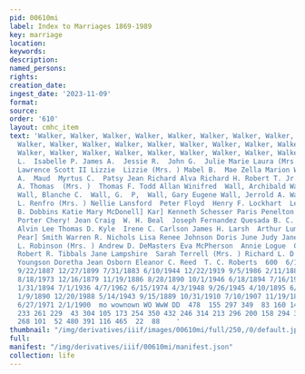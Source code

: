 ```yaml
---
pid: 00610mi
label: Index to Marriages 1869-1989
key: marriage
location: 
keywords: 
description: 
named_persons: 
rights: 
creation_date: 
ingest_date: '2023-11-09'
format: 
source: 
order: '610'
layout: cmhc_item
text: 'Walker, Walker, Walker, Walker, Walker, Walker, Walker, Walker, Walker, Walker,
  Walker, Walker, Walker, Walker, Walker, Walker, Walker, Walker, Walker, Walker,
  Walker, Walker, Walker, Walker, Walker, Walker, Walker, Walker, Walker, Walker,  Henry  Henry  Ida
  L.  Isabelle P. James A.  Jessie R.  John G.  Julie Marie Laura (Mrs. ) Laura Kay
  Lawrence Scott II Lizzie  Lizzie (Mrs. ) Mabel B.  Mae Zella Marion W. Marvin S.  Mary
  A.  Maud  Myrtus C.  Patsy Jean Richard Alva Richard H. Robert T. Jr. Samue ] Sarah
  A. Thomas  (Mrs. )  Thomas F. Todd Allan Winifred  Wall, Archibald Wall, Archie
  Wall, Blanche C.  Wall, G.  P,  Wall, Gary Eugene Wall, Jerrold A. Wall, Marion  Paulina
  L. Renfro (Mrs. ) Nellie Lansford  Peter Floyd  Henry F. Lockhart  Lee Harmon  Charles
  B. Dobbins Katie Mary McDonell] Kar] Kenneth Schesser Paris Penelton  Robert Ellic
  Porter Chery! Jean Craig  W. H. Beal  Joseph Fernandez Quesada B. C. Chinn  Perry
  Alvin Lee Thomas D. Kyle  Irene C. Carlson James H. Larsh  Arthur Lumsden  Anna
  Pear] Smith Warren R. Nichols Lisa Renee Johnson Doris June Judy Janet A. Robinson  L.
  L. Robinson (Mrs. ) Andrew D. DeMasters Eva McPherson  Annie Logue  Candy Sue McCauley
  Robert R. Tibbals Jane Lampshire  Sarah Terrell (Mrs. ) Richard L. D''Arcy Annie
  Youngson Doretha Jean Osborn Eleanor C. Reed  T. C. Roberts  600  6/13/1883 10/6/1886
  9/22/1887 12/27/1899 7/31/1883 6/10/1944 12/22/1919 9/5/1986 2/11/1885 12/22/1973
  8/18/1973 12/16/1879 11/19/1886 8/28/1890 10/1/1946 6/18/1894 7/16/1937 10/17/1908
  1/31/1894 7/1/1936 4/7/1962 6/15/1974 4/3/1948 9/26/1945 4/10/1895 6/30/1887 2/3/1897
  1/9/1890 12/20/1988 5/14/1943 9/15/1889 10/31/1910 7/10/1907 11/19/1890 8/9/1984
  6/27/1971 2/1/1900  mo wownown WO WwW DD  478  155 297 349  83 160 143 106 | 195
  233 261 229  43 304 105 173 254 350 432 246 314 213 296 200 158 294 335 362  74
  268 101  52 480 391 116 465  22  88    '
thumbnail: "/img/derivatives/iiif/images/00610mi/full/250,/0/default.jpg"
full: 
manifest: "/img/derivatives/iiif/00610mi/manifest.json"
collection: life
---
```

